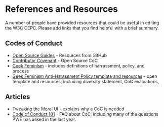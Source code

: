 # References and Resources

A number of people have provided resources that could be useful in editing the W3C CEPC. Please add links that you find helpful with a brief summary.

## Codes of Conduct

* [Open Source Guides](https://opensource.guide/) - Resources from GitHub
* [Contributor Covenant](https://www.contributor-covenant.org/) - Open Source CoC
* [Geek Feminism](https://geekfeminism.org/about/code-of-conduct/) - includes definitions of harrassment, policy, and process
* [Geek Feminism Anti-Harassment Policy template and resources](http://geekfeminism.wikia.com/wiki/Community_anti-harassment) - open template and resources, including diversity statement, CoC evaluations,  

## Articles

* [Tweaking the Moral UI](https://alistapart.com/article/tweaking-the-moral-ui) - explains why a CoC is needed
* [Code of Conduct 101](https://www.ashedryden.com/blog/codes-of-conduct-101-faq) - FAQ about CoC, including many of the questions PWE has asked in the last year.

